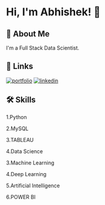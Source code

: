 
# Hi, I'm Abhishek! 👋


## 🚀 About Me
I'm a Full Stack Data Scientist.


## 🔗 Links
[![portfolio](https://img.shields.io/badge/my_portfolio-000?style=for-the-badge&logo=ko-fi&logoColor=white)](https://github.com/haikerwalabhishek)
[![linkedin](https://img.shields.io/badge/linkedin-0A66C2?style=for-the-badge&logo=linkedin&logoColor=white)](https://in.linkedin.com/in/abhishek-haikerwal-a827781a0)


## 🛠 Skills
1.Python

2.MySQL

3.TABLEAU

4.Data Science

3.Machine Learning

4.Deep Learning

5.Artificial Intelligence

6.POWER BI

